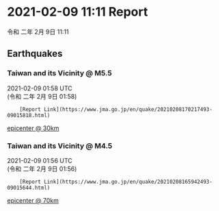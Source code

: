 # 2021-02-09 11:11 Report
令和 二年 2月 9日 11:11

## Earthquakes
### Taiwan and its Vicinity @ M5.5
2021-02-09 01:58 UTC  
        (令和 二年 2月 9日 01:58)
  
        [Report Link](https://www.jma.go.jp/en/quake/20210208170217493-09015818.html)  
[epicenter @ 30km](https://www.google.com/maps/place/24°18'00%22+122°06'00%22/@24.3,122.1,17z/data=!3m1!4b1!4m5!3m4!1s0x0:0x0!8m2!3d24.3!4d122.1)
### Taiwan and its Vicinity @ M4.5
2021-02-09 01:56 UTC  
        (令和 二年 2月 9日 01:56)
  
        [Report Link](https://www.jma.go.jp/en/quake/20210208165942493-09015644.html)  
[epicenter @ 70km](https://www.google.com/maps/place/24°24'00%22+122°18'00%22/@24.4,122.3,17z/data=!3m1!4b1!4m5!3m4!1s0x0:0x0!8m2!3d24.4!4d122.3)
